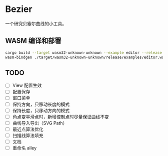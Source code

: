 # Bezier

一个研究贝塞尔曲线的小工具。

## WASM 编译和部署

```bash
cargo build --target wasm32-unknown-unknown --example editor --release
wasm-bindgen ./target/wasm32-unknown-unknown/release/examples/editor.wasm --target web --no-typescript --out-dir .
```

## TODO

- [ ] View 配置生效
- [ ] 配置保存
- [ ] 窗口菜单
- [ ] 保持方向，只移动长度的模式
- [ ] 保持长度，只移动方向的模式
- [ ] 角点变平滑点时，新增控制点时尽量保证曲线不变
- [ ] 曲线导入导出（SVG Path）
- [ ] 最近点算法优化
- [ ] 扫描线算法填充
- [ ] 文档
- [ ] 重命名 alley
